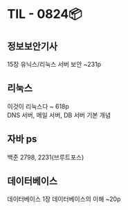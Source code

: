 # TIL - 0824📦

## 정보보안기사
15장 유닉스/리눅스 서버 보안 ~231p

## 리눅스
이것이 리눅스다 ~ 618p  
DNS 서버, 메일 서버, DB 서버 기본 개념

## 자바 ps
백준 2798, 2231(브루트포스) 

## 데이터베이스
데이터베이스 1장 데이터베이스의 이해 ~20p

